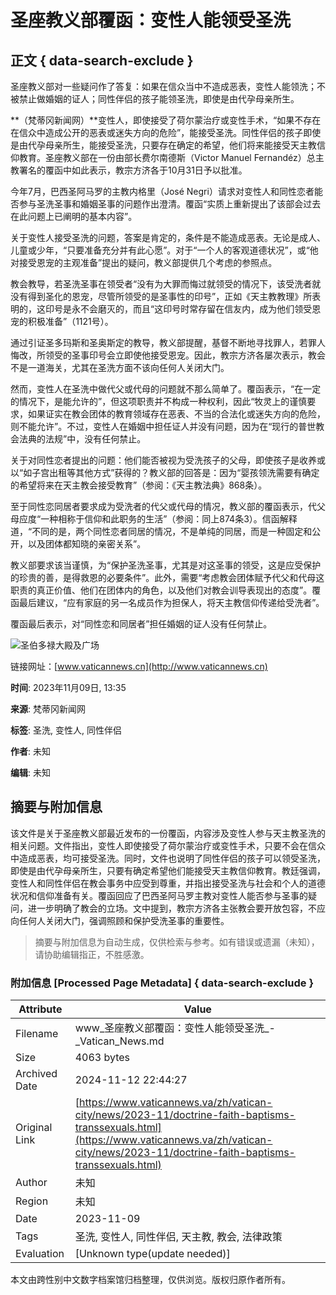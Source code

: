 # 圣座教义部覆函：变性人能领受圣洗

## 正文 { data-search-exclude }


圣座教义部对一些疑问作了答复：如果在信众当中不造成恶表，变性人能领洗；不被禁止做婚姻的证人；同性伴侣的孩子能领圣洗，即使是由代孕母亲所生。

**（梵蒂冈新闻网）**变性人，即使接受了荷尔蒙治疗或变性手术，“如果不存在在信众中造成公开的恶表或迷失方向的危险”，能接受圣洗。同性伴侣的孩子即使是由代孕母亲所生，能接受圣洗，只要存在确定的希望，他们将来能接受天主教信仰教育。圣座教义部在一份由部长费尔南德斯（Victor Manuel Fernandéz）总主教署名的覆函中如此表示，教宗方济各于10月31日予以批准。

今年7月，巴西圣阿马罗的主教内格里（José Negri）请求对变性人和同性恋者能否参与圣洗圣事和婚姻圣事的问题作出澄清。覆函“实质上重新提出了该部会过去在此问题上已阐明的基本内容”。

关于变性人接受圣洗的问题，答案是肯定的，条件是不能造成恶表。无论是成人、儿童或少年，“只要准备充分并有此心愿”。对于“一个人的客观道德状况”，或“他对接受恩宠的主观准备”提出的疑问，教义部提供几个考虑的参照点。

教会教导，若圣洗圣事在领受者“没有为大罪而悔过就领受的情况下，该受洗者就没有得到圣化的恩宠，尽管所领受的是圣事性的印号”，正如《天主教教理》所表明的，这印号是永不会磨灭的，而且“这印号时常存留在信友内，成为他们领受恩宠的积极准备”（1121号）。

通过引证圣多玛斯和圣奥斯定的教导，教义部提醒，基督不断地寻找罪人，若罪人悔改，所领受的圣事印号会立即使他接受恩宠。因此，教宗方济各屡次表示，教会不是一道海关，尤其在圣洗方面不该向任何人关闭大门。

然而，变性人在圣洗中做代父或代母的问题就不那么简单了。覆函表示，“在一定的情况下，是能允许的”，但这项职责并不构成一种权利，因此“牧灵上的谨慎要求，如果证实在教会团体的教育领域存在恶表、不当的合法化或迷失方向的危险，则不能允许”。不过，变性人在婚姻中担任证人并没有问题，因为在“现行的普世教会法典的法规”中，没有任何禁止。

关于对同性恋者提出的问题：他们能否被视为受洗孩子的父母，即使孩子是收养或以“如子宫出租等其他方式”获得的？教义部的回答是：因为“婴孩领洗需要有确定的希望将来在天主教会接受教育”（参阅：《天主教法典》868条）。

至于同性恋同居者要求成为受洗者的代父或代母的情况，教义部的覆函表示，代父母应度“一种相称于信仰和此职务的生活”（参阅：同上874条3）。信函解释道，“不同的是，两个同性恋者同居的情况，不是单纯的同居，而是一种固定和公开，以及团体都知晓的亲密关系”。

教义部要求该当谨慎，为“保护圣洗圣事，尤其是对这圣事的领受，这是应受保护的珍贵的善，是得救恩的必要条件”。此外，需要“考虑教会团体赋予代父和代母这职责的真正价值、他们在团体内的角色，以及他们对教会训导表现出的态度”。覆函最后建议，“应有家庭的另一名成员作为担保人，将天主教信仰传递给受洗者”。

覆函最后表示，对“同性恋和同居者”担任婚姻的证人没有任何禁止。

![圣伯多禄大殿及广场](/content/dam/vaticannews/multimedia/2020/03/14/rome-4031803.jpg/_jcr_content/renditions/cq5dam.thumbnail.cropped.750.422.jpeg)

链接网址：[www.vaticannews.cn](http://www.vaticannews.cn)

**时间**: 2023年11月09日, 13:35

**来源**: 梵蒂冈新闻网

**标签**: 圣洗, 变性人, 同性伴侣

**作者**: 未知

**编辑**: 未知

## 摘要与附加信息

<!-- tcd_abstract -->
该文件是关于圣座教义部最近发布的一份覆函，内容涉及变性人参与天主教圣洗的相关问题。文件指出，变性人即使接受了荷尔蒙治疗或变性手术，只要不会在信众中造成恶表，均可接受圣洗。同时，文件也说明了同性伴侣的孩子可以领受圣洗，即使是由代孕母亲所生，只要有确定希望他们能接受天主教信仰教育。教廷强调，变性人和同性伴侣在教会事务中应受到尊重，并指出接受圣洗与社会和个人的道德状况和信仰准备有关。覆函回应了巴西圣阿马罗主教对变性人能否参与圣事的疑问，进一步明确了教会的立场。文中提到，教宗方济各主张教会要开放包容，不应向任何人关闭大门，强调照顾和保护受洗圣事的重要性。
<!-- tcd_abstract_end -->

> 摘要与附加信息为自动生成，仅供检索与参考。如有错误或遗漏（未知），请协助编辑指正，不胜感激。

### 附加信息 [Processed Page Metadata] { data-search-exclude }

| Attribute       | Value                                  |
|-----------------|----------------------------------------|
| Filename        | www_圣座教义部覆函：变性人能领受圣洗_-_Vatican_News.md                             |
| Size            | 4063 bytes                           |
| Archived Date   | 2024-11-12 22:44:27                             |
| Original Link   | [https://www.vaticannews.va/zh/vatican-city/news/2023-11/doctrine-faith-baptisms-transsexuals.html](https://www.vaticannews.va/zh/vatican-city/news/2023-11/doctrine-faith-baptisms-transsexuals.html)                       |
| Author          | 未知                               |
| Region          | 未知                               |
| Date            | 2023-11-09                                 |
| Tags            | 圣洗, 变性人, 同性伴侣, 天主教, 教会, 法律政策                                 |
| Evaluation            | [Unknown type(update needed)]                                 |
<!-- tcd_table_end -->

本文由跨性别中文数字档案馆归档整理，仅供浏览。版权归原作者所有。
